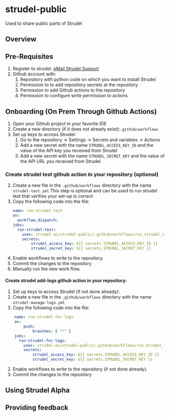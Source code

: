 # strudel-public
Used to share public parts of Strudel 
## Overview 

## Pre-Requisites
1. Register to strudel. <a href="mailto:foo@bar.example.com?subject=Hello%20World&amp;body=put%20body%20">eMail Strudel Support</a>
3. Github account with: 
   1. Repository with python code on which you want to install Strudel 
   2. Permission to  to add repository secrets at the repository
   3. Permission to add Github actions  to the repository
   4. Permission to configure write permission to actions
    

## Onboarding  (On Prem Through Github Actions)
1. Open your Github project in your favorite IDE
2. Create a new directory (if it does not already exist):`.github/workflows`
1. Set up keys to access Strudel:
     1. Go to the repository &rarr; Settings &rarr; Secrets and variables  &rarr; Actions 
     3. Add a new secret with the name `STRUDEL_ACCESS_KEY_ID` and the value of the API key you received from Strudel
     4. Add a new secret with the name `STRUDEL_SECRET_KEY` and the value of the API URL you received from Strudel

### Create strudel test github action in your repository (optional)

2. Create a new file in the `.github/workflows` directory with the name `strudel-test.yml`
This step is optional and can be used to run strudel test 
that verifies your set-up is correct 
2. Copy the following code into the file:
   ```yaml
   name: run-strudel-test
   on:
     workflow_dispatch:
   jobs:
     run-strudel-test:
       uses: strudel-ai/strudel-public/.github/workflows/run_strudel_test.yml@v0.2.0
       secrets:
           strudel_access_key: ${{ secrets.STRUDEL_ACCESS_KEY_ID }}
           strudel_secret_key: ${{ secrets.STRUDEL_SECRET_KEY }}
   ```
2. Enable workflows to write to the repository. 
2. Commit the changes to the repository
3. Manually run the new work flow. 

#### Create strudel add-logs github action in your repository:
1. Set up keys to access Strudel (if not done already):
2. Create a new file in the `.github/workflows` directory with the name `strudel-manage-logs.yml`
2. Copy the following code into the file:
```yaml
    name: run-strudel-for-logs
    on:
        push:
            branches: [ "*" ]
    jobs:
      run-strudel-for-logs:
        uses: strudel-ai/strudel-public/.github/workflows/run_strudel_for_logs.yml@v0.2.0
        secrets:
            strudel_access_key: ${{ secrets.STRUDEL_ACCESS_KEY_ID }}
            strudel_secret_key: ${{ secrets.STRUDEL_SECRET_KEY }}
```
2. Enable workflows to write to the repository (if not done already). 
2. Commit the changes to the repository 


## Using Strudel Alpha
## Providing feedback 
